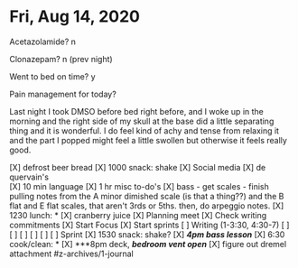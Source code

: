# Fri, Aug 14, 2020
Acetazolamide? n

Clonazepam? n
(prev night)

Went to bed on time? y

Pain management for today?

Last night I took DMSO before bed right before, and I woke up in the morning and the right side of my skull at the base did a little separating thing and it is wonderful. I do feel kind of achy and tense from relaxing it and the part I popped might feel a little swollen but otherwise it feels really good. 

[X] defrost beer bread
[X] 1000 snack: shake
[X] Social media
[X] de quervain's	
[X] 10 min language
[X] 1 hr misc to-do's
[X] bass - get scales - finish pulling notes from the A minor dimished scale (is that a thing??) and the B flat and E flat scales, that aren't 3rds or 5ths. then, do arpeggio notes.
[X] 1230 lunch: *
[X] cranberry juice
[X] Planning meet
[X] Check writing commitments
[X] Start Focus
[X] Start sprints
[ ] Writing (1-3:30, 4:30-7)
	[ ] [ ] [ ] [ ] [ ] [ ] Sprint
[X] 1530 snack: shake?
[X] ***4pm bass lesson***
[X] 6:30 cook/clean: *
[X] ***8pm deck, ***bedroom vent open***
[X] figure out dremel attachment
#z-archives/1-journal